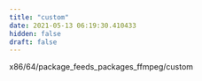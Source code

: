 ```yaml
---
title: "custom"
date: 2021-05-13 06:19:30.410433
hidden: false
draft: false
---
```


x86/64/package_feeds_packages_ffmpeg/custom

